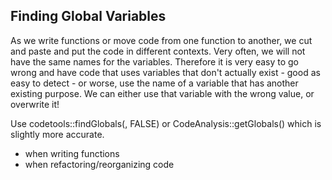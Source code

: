 ## Finding Global Variables

As we write functions or move code from one function to another,
we cut and paste and put the code in different contexts.
Very often, we will not have the same names for the variables.
Therefore it is very easy to go wrong and 
have code that uses variables that don't actually exist - good as easy to detect -
or worse, use the name of a variable  that has another existing purpose.
We can either use that variable with the wrong value, or overwrite it!

Use codetools::findGlobals(, FALSE)
or CodeAnalysis::getGlobals() which is slightly more accurate.

+ when writing functions
+ when refactoring/reorganizing code

